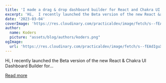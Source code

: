 ```yaml
---
title: 'I made a drag & drop dashboard builder for React and Chakra UI'
excerpt: 'Hi,  I recently launched the Beta version of the new React &amp; Chakra UI Dashboard Builder for...'
date: '2023-03-04'
coverImage: 'https://res.cloudinary.com/practicaldev/image/fetch/s--fEAdIguX--/c_imagga_scale,f_auto,fl_progressive,h_420,q_auto,w_1000/https://dev-to-uploads.s3.amazonaws.com/uploads/articles/uhb9vfyrp8pcir8zj6sc.png'
author:
  name: Koders
  picture: "assets/blog/authors/koders.png"
ogImage:
  url: 'https://res.cloudinary.com/practicaldev/image/fetch/s--fEAdIguX--/c_imagga_scale,f_auto,fl_progressive,h_420,q_auto,w_1000/https://dev-to-uploads.s3.amazonaws.com/uploads/articles/uhb9vfyrp8pcir8zj6sc.png'
---
```


Hi,  I recently launched the Beta version of the new React &amp; Chakra UI Dashboard Builder for...

[Read more](https://dev.to/rarestoma/i-made-a-drag-drop-dashboard-builder-for-react-and-chakra-ui-n7j)
